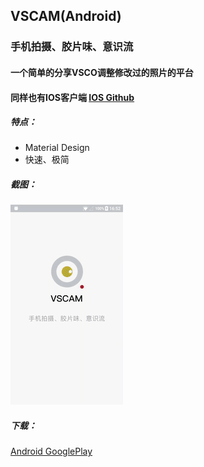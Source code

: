 ## VSCAM(Android)
### 手机拍摄、胶片味、意识流
#### 一个简单的分享VSCO调整修改过的照片的平台
#### 同样也有IOS客户端 [IOS Github](https://eyrefree.github.io/VSCAM/)
##### 特点：
  * Material Design
  * 快速、极简

##### 截图：
![gif](https://raw.githubusercontent.com/ayaseruri/vscam/master/gif/gif.gif)
##### 下载：
[Android GooglePlay](https://play.google.com/store/apps/details?id=com.x.vscam)
